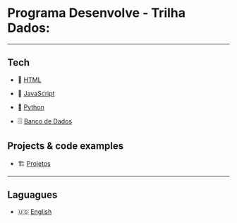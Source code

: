 # Programa Desenvolve - Trilha Dados:

---

## Tech

- 📝 [HTML](./HTML/html.md)

- 🦏 [JavaScript](./JavaScript/js.md)

- 🐍 [Python](./Python/python.md)

- 🗄️ [Banco de Dados](./databases/databases.md)

## Projects & code examples

- 🏗️ [Projetos](./Projetos/projects.md)

---

## Laguagues

- 🇺🇸 [English](./English/english.md)